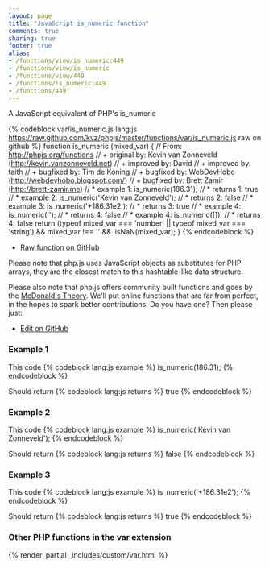 ```yaml
---
layout: page
title: "JavaScript is_numeric function"
comments: true
sharing: true
footer: true
alias:
- /functions/view/is_numeric:449
- /functions/view/is_numeric
- /functions/view/449
- /functions/is_numeric:449
- /functions/449
---
```

<!-- Generated by Rakefile:build -->
A JavaScript equivalent of PHP's is_numeric

{% codeblock var/is_numeric.js lang:js https://raw.github.com/kvz/phpjs/master/functions/var/is_numeric.js raw on github %}
function is_numeric (mixed_var) {
  // From: http://phpjs.org/functions
  // +   original by: Kevin van Zonneveld (http://kevin.vanzonneveld.net)
  // +   improved by: David
  // +   improved by: taith
  // +   bugfixed by: Tim de Koning
  // +   bugfixed by: WebDevHobo (http://webdevhobo.blogspot.com/)
  // +   bugfixed by: Brett Zamir (http://brett-zamir.me)
  // *     example 1: is_numeric(186.31);
  // *     returns 1: true
  // *     example 2: is_numeric('Kevin van Zonneveld');
  // *     returns 2: false
  // *     example 3: is_numeric('+186.31e2');
  // *     returns 3: true
  // *     example 4: is_numeric('');
  // *     returns 4: false
  // *     example 4: is_numeric([]);
  // *     returns 4: false
  return (typeof mixed_var === 'number' || typeof mixed_var === 'string') && mixed_var !== '' && !isNaN(mixed_var);
}
{% endcodeblock %}

 - [Raw function on GitHub](https://github.com/kvz/phpjs/blob/master/functions/var/is_numeric.js)

Please note that php.js uses JavaScript objects as substitutes for PHP arrays, they are 
the closest match to this hashtable-like data structure. 

Please also note that php.js offers community built functions and goes by the 
[McDonald's Theory](https://medium.com/what-i-learned-building/9216e1c9da7d). We'll put online 
functions that are far from perfect, in the hopes to spark better contributions. 
Do you have one? Then please just: 

 - [Edit on GitHub](https://github.com/kvz/phpjs/edit/master/functions/var/is_numeric.js)

### Example 1
This code
{% codeblock lang:js example %}
is_numeric(186.31);
{% endcodeblock %}

Should return
{% codeblock lang:js returns %}
true
{% endcodeblock %}

### Example 2
This code
{% codeblock lang:js example %}
is_numeric('Kevin van Zonneveld');
{% endcodeblock %}

Should return
{% codeblock lang:js returns %}
false
{% endcodeblock %}

### Example 3
This code
{% codeblock lang:js example %}
is_numeric('+186.31e2');
{% endcodeblock %}

Should return
{% codeblock lang:js returns %}
true
{% endcodeblock %}


### Other PHP functions in the var extension
{% render_partial _includes/custom/var.html %}
